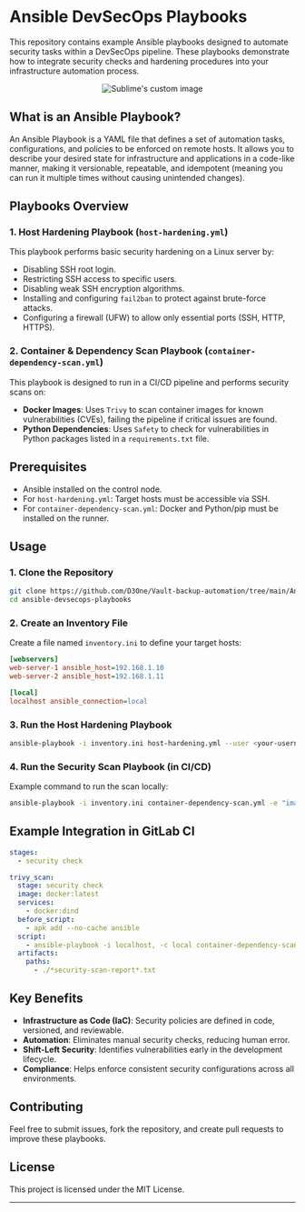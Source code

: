 # Ansible DevSecOps Playbooks 

This repository contains example Ansible playbooks designed to automate security tasks within a DevSecOps pipeline. These playbooks demonstrate how to integrate security checks and hardening procedures into your infrastructure automation process.

<p align="center">
  <img src="https://github.com/user-attachments/assets/a5169df1-bb06-42e2-9623-9ce33df20d75" alt="Sublime's custom image"/>
</p>

## What is an Ansible Playbook?

An Ansible Playbook is a YAML file that defines a set of automation tasks, configurations, and policies to be enforced on remote hosts. It allows you to describe your desired state for infrastructure and applications in a code-like manner, making it versionable, repeatable, and idempotent (meaning you can run it multiple times without causing unintended changes).

## Playbooks Overview

### 1. Host Hardening Playbook (`host-hardening.yml`)

This playbook performs basic security hardening on a Linux server by:
- Disabling SSH root login.
- Restricting SSH access to specific users.
- Disabling weak SSH encryption algorithms.
- Installing and configuring `fail2ban` to protect against brute-force attacks.
- Configuring a firewall (UFW) to allow only essential ports (SSH, HTTP, HTTPS).

### 2. Container & Dependency Scan Playbook (`container-dependency-scan.yml`)

This playbook is designed to run in a CI/CD pipeline and performs security scans on:
- **Docker Images**: Uses `Trivy` to scan container images for known vulnerabilities (CVEs), failing the pipeline if critical issues are found.
- **Python Dependencies**: Uses `Safety` to check for vulnerabilities in Python packages listed in a `requirements.txt` file.

## Prerequisites

- Ansible installed on the control node.
- For `host-hardening.yml`: Target hosts must be accessible via SSH.
- For `container-dependency-scan.yml`: Docker and Python/pip must be installed on the runner.

## Usage

### 1. Clone the Repository
```bash
git clone https://github.com/D3One/Vault-backup-automation/tree/main/Ansible%20samples
cd ansible-devsecops-playbooks
```

### 2. Create an Inventory File
Create a file named `inventory.ini` to define your target hosts:
```ini
[webservers]
web-server-1 ansible_host=192.168.1.10
web-server-2 ansible_host=192.168.1.11

[local]
localhost ansible_connection=local
```

### 3. Run the Host Hardening Playbook
```bash
ansible-playbook -i inventory.ini host-hardening.yml --user <your-username> --become
```

### 4. Run the Security Scan Playbook (in CI/CD)
Example command to run the scan locally:
```bash
ansible-playbook -i inventory.ini container-dependency-scan.yml -e "image_name=my-app:latest requirements_path=./requirements.txt"
```

## Example Integration in GitLab CI

```yaml
stages:
  - security check

trivy_scan:
  stage: security check
  image: docker:latest
  services:
    - docker:dind
  before_script:
    - apk add --no-cache ansible
  script:
    - ansible-playbook -i localhost, -c local container-dependency-scan.yml
  artifacts:
    paths:
      - ./*security-scan-report*.txt
```

## Key Benefits

- **Infrastructure as Code (IaC)**: Security policies are defined in code, versioned, and reviewable.
- **Automation**: Eliminates manual security checks, reducing human error.
- **Shift-Left Security**: Identifies vulnerabilities early in the development lifecycle.
- **Compliance**: Helps enforce consistent security configurations across all environments.

## Contributing

Feel free to submit issues, fork the repository, and create pull requests to improve these playbooks.

## License

This project is licensed under the MIT License.

---

